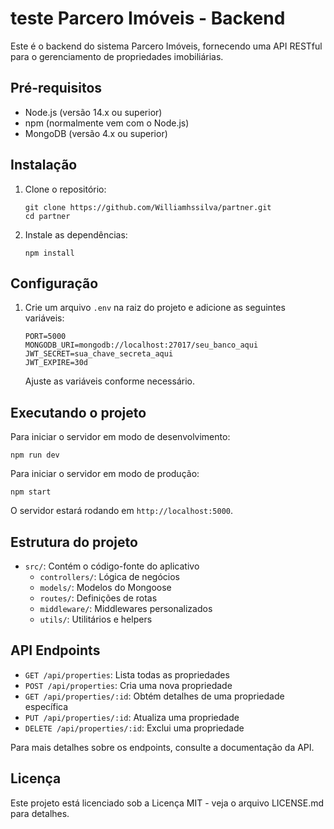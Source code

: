 # teste Parcero Imóveis - Backend

Este é o backend do sistema Parcero Imóveis, fornecendo uma API RESTful para o gerenciamento de propriedades imobiliárias.

## Pré-requisitos

- Node.js (versão 14.x ou superior)
- npm (normalmente vem com o Node.js)
- MongoDB (versão 4.x ou superior)

## Instalação

1. Clone o repositório:
   ```
   git clone https://github.com/Williamhssilva/partner.git
   cd partner
   ```

2. Instale as dependências:
   ```
   npm install
   ```

## Configuração

1. Crie um arquivo `.env` na raiz do projeto e adicione as seguintes variáveis:
   ```
   PORT=5000
   MONGODB_URI=mongodb://localhost:27017/seu_banco_aqui
   JWT_SECRET=sua_chave_secreta_aqui
   JWT_EXPIRE=30d
   ```
   Ajuste as variáveis conforme necessário.

## Executando o projeto

Para iniciar o servidor em modo de desenvolvimento:
```
npm run dev
```


Para iniciar o servidor em modo de produção:
```
npm start
```

O servidor estará rodando em `http://localhost:5000`.

## Estrutura do projeto

- `src/`: Contém o código-fonte do aplicativo
  - `controllers/`: Lógica de negócios
  - `models/`: Modelos do Mongoose
  - `routes/`: Definições de rotas
  - `middleware/`: Middlewares personalizados
  - `utils/`: Utilitários e helpers

## API Endpoints

- `GET /api/properties`: Lista todas as propriedades
- `POST /api/properties`: Cria uma nova propriedade
- `GET /api/properties/:id`: Obtém detalhes de uma propriedade específica
- `PUT /api/properties/:id`: Atualiza uma propriedade
- `DELETE /api/properties/:id`: Exclui uma propriedade

Para mais detalhes sobre os endpoints, consulte a documentação da API.

## Licença

Este projeto está licenciado sob a Licença MIT - veja o arquivo LICENSE.md para detalhes.
